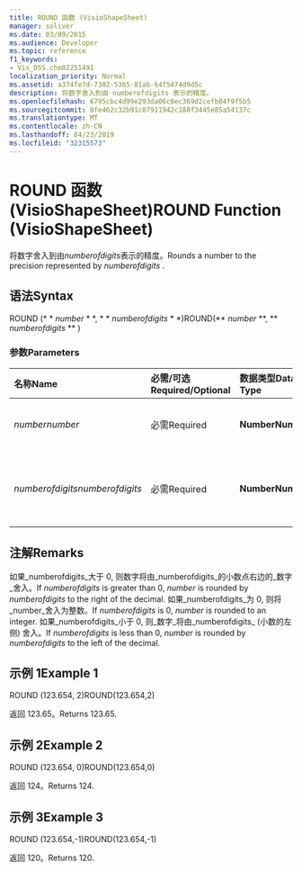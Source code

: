 ```yaml
---
title: ROUND 函数 (VisioShapeSheet)
manager: soliver
ms.date: 03/09/2015
ms.audience: Developer
ms.topic: reference
f1_keywords:
- Vis_DSS.chm82251491
localization_priority: Normal
ms.assetid: a374fe7d-7302-5365-81ab-64f5474d9d5c
description: 将数字舍入到由 numberofdigits 表示的精度。
ms.openlocfilehash: 6795cbc4d99e293da06c0ec369d2cefb84f9f5b5
ms.sourcegitcommit: 8fe462c32b91c87911942c188f3445e85a54137c
ms.translationtype: MT
ms.contentlocale: zh-CN
ms.lasthandoff: 04/23/2019
ms.locfileid: "32315573"
---
```

# <a name="round-function-visioshapesheet"></a><span data-ttu-id="c14f7-103">ROUND 函数 (VisioShapeSheet)</span><span class="sxs-lookup"><span data-stu-id="c14f7-103">ROUND Function (VisioShapeSheet)</span></span>

<span data-ttu-id="c14f7-104">将数字舍入到由*numberofdigits*表示的精度。</span><span class="sxs-lookup"><span data-stu-id="c14f7-104">Rounds a number to the precision represented by  *numberofdigits*  .</span></span> 
  
## <a name="syntax"></a><span data-ttu-id="c14f7-105">语法</span><span class="sxs-lookup"><span data-stu-id="c14f7-105">Syntax</span></span>

<span data-ttu-id="c14f7-106">ROUND (\* \* *number* \* \*, \* \* *numberofdigits* \* \*)</span><span class="sxs-lookup"><span data-stu-id="c14f7-106">ROUND(\*\* *number* \*\*, \*\* *numberofdigits* \*\* )</span></span> 
  
### <a name="parameters"></a><span data-ttu-id="c14f7-107">参数</span><span class="sxs-lookup"><span data-stu-id="c14f7-107">Parameters</span></span>

|<span data-ttu-id="c14f7-108">**名称**</span><span class="sxs-lookup"><span data-stu-id="c14f7-108">**Name**</span></span>|<span data-ttu-id="c14f7-109">**必需/可选**</span><span class="sxs-lookup"><span data-stu-id="c14f7-109">**Required/Optional**</span></span>|<span data-ttu-id="c14f7-110">**数据类型**</span><span class="sxs-lookup"><span data-stu-id="c14f7-110">**Data Type**</span></span>|<span data-ttu-id="c14f7-111">**说明**</span><span class="sxs-lookup"><span data-stu-id="c14f7-111">**Description**</span></span>|
|:-----|:-----|:-----|:-----|
| <span data-ttu-id="c14f7-112">_number_</span><span class="sxs-lookup"><span data-stu-id="c14f7-112">_number_</span></span> <br/> |<span data-ttu-id="c14f7-113">必需</span><span class="sxs-lookup"><span data-stu-id="c14f7-113">Required</span></span>  <br/> |<span data-ttu-id="c14f7-114">**Number**</span><span class="sxs-lookup"><span data-stu-id="c14f7-114">**Number**</span></span> <br/> |<span data-ttu-id="c14f7-115">要舍入的数。</span><span class="sxs-lookup"><span data-stu-id="c14f7-115">The number to round off.</span></span>  <br/> |
| <span data-ttu-id="c14f7-116">_numberofdigits_</span><span class="sxs-lookup"><span data-stu-id="c14f7-116">_numberofdigits_</span></span> <br/> |<span data-ttu-id="c14f7-117">必需</span><span class="sxs-lookup"><span data-stu-id="c14f7-117">Required</span></span>  <br/> |<span data-ttu-id="c14f7-118">**Number**</span><span class="sxs-lookup"><span data-stu-id="c14f7-118">**Number**</span></span> <br/> |<span data-ttu-id="c14f7-119">精度的小数位数。</span><span class="sxs-lookup"><span data-stu-id="c14f7-119">The number of decimal places of precision.</span></span>  <br/> |
   
## <a name="remarks"></a><span data-ttu-id="c14f7-120">注解</span><span class="sxs-lookup"><span data-stu-id="c14f7-120">Remarks</span></span>

<span data-ttu-id="c14f7-121">如果_numberofdigits_大于 0, 则数字将由_numberofdigits_的小数点右边的_数字_舍入。</span><span class="sxs-lookup"><span data-stu-id="c14f7-121">If  _numberofdigits_ is greater than 0,  _number_ is rounded by  _numberofdigits_ to the right of the decimal.</span></span> <span data-ttu-id="c14f7-122">如果_numberofdigits_为 0, 则将_number_舍入为整数。</span><span class="sxs-lookup"><span data-stu-id="c14f7-122">If  _numberofdigits_ is 0,  _number_ is rounded to an integer.</span></span> <span data-ttu-id="c14f7-123">如果_numberofdigits_小于 0, 则_数字_将由_numberofdigits_ (小数的左侧) 舍入。</span><span class="sxs-lookup"><span data-stu-id="c14f7-123">If  _numberofdigits_ is less than 0,  _number_ is rounded by  _numberofdigits_ to the left of the decimal.</span></span> 
  
## <a name="example-1"></a><span data-ttu-id="c14f7-124">示例 1</span><span class="sxs-lookup"><span data-stu-id="c14f7-124">Example 1</span></span>

<span data-ttu-id="c14f7-125">ROUND (123.654, 2)</span><span class="sxs-lookup"><span data-stu-id="c14f7-125">ROUND(123.654,2)</span></span>
  
<span data-ttu-id="c14f7-126">返回 123.65。</span><span class="sxs-lookup"><span data-stu-id="c14f7-126">Returns 123.65.</span></span>
  
## <a name="example-2"></a><span data-ttu-id="c14f7-127">示例 2</span><span class="sxs-lookup"><span data-stu-id="c14f7-127">Example 2</span></span>

<span data-ttu-id="c14f7-128">ROUND (123.654, 0)</span><span class="sxs-lookup"><span data-stu-id="c14f7-128">ROUND(123.654,0)</span></span>
  
<span data-ttu-id="c14f7-129">返回 124。</span><span class="sxs-lookup"><span data-stu-id="c14f7-129">Returns 124.</span></span>
  
## <a name="example-3"></a><span data-ttu-id="c14f7-130">示例 3</span><span class="sxs-lookup"><span data-stu-id="c14f7-130">Example 3</span></span>

<span data-ttu-id="c14f7-131">ROUND (123.654,-1)</span><span class="sxs-lookup"><span data-stu-id="c14f7-131">ROUND(123.654,-1)</span></span>
  
<span data-ttu-id="c14f7-132">返回 120。</span><span class="sxs-lookup"><span data-stu-id="c14f7-132">Returns 120.</span></span>
  

